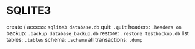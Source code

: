 # SQLITE3

create / access: `sqlite3 database.db`
quit: `.quit`
headers: `.headers on`
backup: `.backup database_backup.db`
restore: `.restore testbackup.db`
list tables: `.tables`
schema: `.schema`
all transactions: `.dump`
